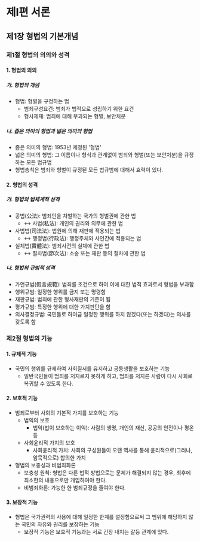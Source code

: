 # 제I편 서론

## 제1장 형법의 기본개념

### 제1절 형법의 의의와 성격

#### 1. 형법의 의의

##### 가. 형법의 개념

- 형법: 형벌을 규정하는 법
  - 범죄구성요건: 범죄가 법적으로 성립하기 위한 요건
  - 형사제재: 범죄에 대해 부과되는 형벌, 보안처분

##### 나. 좁은 의미의 형법과 넓은 의미의 형법

- 좁은 의미의 형법: 1953년 제정된 '형법'
- 넓은 의미의 형법: 그 이름이나 형식과 관계없이 범죄와 형벌(또는 보안처분)을 규정하는 모든 법규범
- 형법총칙은 범죄와 형벌이 규정된 모든 법규범에 대해서 효력이 있다.

#### 2. 형법의 성격

##### 가. 형법의 법체계적 성격

- 공법(公法): 범죄인을 처벌하는 국가의 형벌권에 관한 법
  - ↔ 사법(私法): 개인의 권리와 의무에 관한 법
- 사법법(司法法): 법원에 의해 재판에 적용되는 법
  - ↔ 행정법(行政法): 행정주체와 사인간에 적용되는 법
- 실체법(實體法): 범죄사건의 실체에 관한 법
  - ↔ 절차법(節次法): 소송 또는 재판 등의 절차에 관한 법

##### 나. 형법의 규범적 성격

- 가언규범(假言規範): 범죄를 조건으로 하여 이에 대한 법적 효과로서 형법을 부과함
- 행위규범: 일정한 행위를 금지 또는 명령함
- 재판규범: 범죄에 관한 형사재판의 기준이 됨
- 평가규범: 특정한 행위에 대한 가치판단을 함
- 의사결정규범: 국민들로 하여금 일정한 행위를 하지 않겠다(또는 하겠다)는 의사를 갖도록 함

### 제2절 형법의 기능

#### 1. 규제적 기능

- 국민의 행위를 규제하여 사회질서를 유지하고 공동생활을 보호하는 기능
  - 일반국민들이 범죄를 저지르지 못하게 하고, 범죄를 저지른 사람이 다시 사회로 복귀할 수 있도록 한다.

#### 2. 보호적 기능

- 범죄로부터 사회의 기본적 가치를 보호하는 기능
  - 법익의 보호
    - 법익(법이 보호하는 이익): 사람의 생명, 개인의 재산, 공공의 안전이나 평온 등
  - 사회윤리적 가치의 보호
    - 사회윤리적 가치: 사회의 구성원들이 오랜 역사를 통해 윤리적으로(그러나, 암묵적으로) 합의한 가치
- 형법의 보충성과 비범죄화론
  - 보충성 원칙: 형법은 다른 법적 방법으로는 문제가 해결되지 않는 경우, 최후에 최소한의 내용으로만 개입하여야 한다.
  - 비범죄화론: 가능한 한 범죄규정을 줄여야 한다.

#### 3. 보장적 기능

- 형법은 국가권력의 사용에 대해 일정한 한계를 설정함으로써 그 범위에 해당하지 않는 국민의 자유와 권리를 보장하는 기능
  - 보장적 기능은 보호적 기능과는 서로 긴장 내지는 갈등 관계에 있다.
